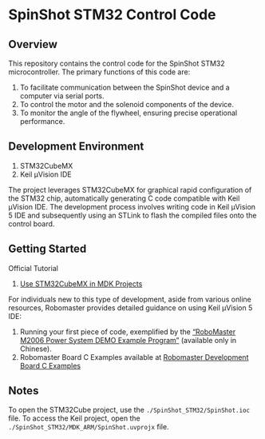 # SpinShot STM32 Control Code

## Overview

This repository contains the control code for the SpinShot STM32 microcontroller. The primary functions of this code are:
1. To facilitate communication between the SpinShot device and a computer via serial ports.
2. To control the motor and the solenoid components of the device.
3. To monitor the angle of the flywheel, ensuring precise operational performance.

## Development Environment

1. STM32CubeMX
2. Keil µVision IDE

The project leverages STM32CubeMX for graphical rapid configuration of the STM32 chip, automatically generating C code compatible with Keil µVision IDE. The development process involves writing code in Keil µVision 5 IDE and subsequently using an STLink to flash the compiled files onto the control board.

## Getting Started

Official Tutorial
1. [Use STM32CubeMX in MDK Projects](https://www.keil.com/pack/doc/STM32Cube/html/cubemx_using.html)


For individuals new to this type of development, aside from various online resources, Robomaster provides detailed guidance on using Keil µVision 5 IDE:
1. Running your first piece of code, exemplified by the [“RoboMaster M2006 Power System DEMO Example Program”](https://github.com/ntu-hci-lab/SpinShot/blob/main/Firmware/Robomaster_M2006_Power_System_Demo_Example_Program.pdf) (available only in Chinese).
2. Robomaster Board C Examples available at [Robomaster Development Board C Examples](https://github.com/RoboMaster/Development-Board-C-Examples/tree/master)

## Notes

To open the STM32Cube project, use the `./SpinShot_STM32/SpinShot.ioc` file. To access the Keil project, open the `./SpinShot_STM32/MDK_ARM/SpinShot.uvprojx` file.
